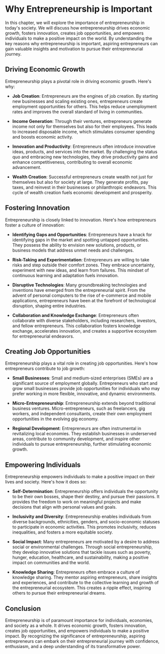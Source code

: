Why Entrepreneurship is Important
==========================================

In this chapter, we will explore the importance of entrepreneurship in today's society. We will discuss how entrepreneurship drives economic growth, fosters innovation, creates job opportunities, and empowers individuals to make a positive impact on the world. By understanding the key reasons why entrepreneurship is important, aspiring entrepreneurs can gain valuable insights and motivation to pursue their entrepreneurial journey.

Driving Economic Growth
-----------------------

Entrepreneurship plays a pivotal role in driving economic growth. Here's why:

* **Job Creation**: Entrepreneurs are the engines of job creation. By starting new businesses and scaling existing ones, entrepreneurs create employment opportunities for others. This helps reduce unemployment rates and improves the overall standard of living in communities.

* **Income Generation**: Through their ventures, entrepreneurs generate income not only for themselves but also for their employees. This leads to increased disposable income, which stimulates consumer spending and boosts economic activity.

* **Innovation and Productivity**: Entrepreneurs often introduce innovative ideas, products, and services into the market. By challenging the status quo and embracing new technologies, they drive productivity gains and enhance competitiveness, contributing to overall economic advancement.

* **Wealth Creation**: Successful entrepreneurs create wealth not just for themselves but also for society at large. They generate profits, pay taxes, and reinvest in their businesses or philanthropic endeavors. This cycle of wealth creation fuels economic development and prosperity.

Fostering Innovation
--------------------

Entrepreneurship is closely linked to innovation. Here's how entrepreneurs foster a culture of innovation:

* **Identifying Gaps and Opportunities**: Entrepreneurs have a knack for identifying gaps in the market and spotting untapped opportunities. They possess the ability to envision new solutions, products, or business models that address unmet needs and challenges.

* **Risk-Taking and Experimentation**: Entrepreneurs are willing to take risks and step outside their comfort zones. They embrace uncertainty, experiment with new ideas, and learn from failures. This mindset of continuous learning and adaptation fuels innovation.

* **Disruptive Technologies**: Many groundbreaking technologies and inventions have emerged from the entrepreneurial spirit. From the advent of personal computers to the rise of e-commerce and mobile applications, entrepreneurs have been at the forefront of technological disruption, shaping entire industries.

* **Collaboration and Knowledge Exchange**: Entrepreneurs often collaborate with diverse stakeholders, including researchers, investors, and fellow entrepreneurs. This collaboration fosters knowledge exchange, accelerates innovation, and creates a supportive ecosystem for entrepreneurial endeavors.

Creating Job Opportunities
--------------------------

Entrepreneurship plays a vital role in creating job opportunities. Here's how entrepreneurs contribute to job growth:

* **Small Businesses**: Small and medium-sized enterprises (SMEs) are a significant source of employment globally. Entrepreneurs who start and grow small businesses provide job opportunities for individuals who may prefer working in more flexible, innovative, and dynamic environments.

* **Micro-Entrepreneurship**: Entrepreneurship extends beyond traditional business ventures. Micro-entrepreneurs, such as freelancers, gig workers, and independent consultants, create their own employment opportunities in the evolving gig economy.

* **Regional Development**: Entrepreneurs are often instrumental in revitalizing local economies. They establish businesses in underserved areas, contribute to community development, and inspire other individuals to pursue entrepreneurship, further stimulating economic growth.

Empowering Individuals
----------------------

Entrepreneurship empowers individuals to make a positive impact on their lives and society. Here's how it does so:

* **Self-Determination**: Entrepreneurship offers individuals the opportunity to be their own bosses, shape their destiny, and pursue their passions. It provides the freedom to work on meaningful projects and make decisions that align with personal values and goals.

* **Inclusivity and Diversity**: Entrepreneurship enables individuals from diverse backgrounds, ethnicities, genders, and socio-economic statuses to participate in economic activities. This promotes inclusivity, reduces inequalities, and fosters a more equitable society.

* **Social Impact**: Many entrepreneurs are motivated by a desire to address social or environmental challenges. Through social entrepreneurship, they develop innovative solutions that tackle issues such as poverty, hunger, education, healthcare, and sustainability, making a positive impact on communities and the world.

* **Knowledge Sharing**: Entrepreneurs often embrace a culture of knowledge sharing. They mentor aspiring entrepreneurs, share insights and experiences, and contribute to the collective learning and growth of the entrepreneurial ecosystem. This creates a ripple effect, inspiring others to pursue their entrepreneurial dreams.

Conclusion
----------

Entrepreneurship is of paramount importance for individuals, economies, and society as a whole. It drives economic growth, fosters innovation, creates job opportunities, and empowers individuals to make a positive impact. By recognizing the significance of entrepreneurship, aspiring entrepreneurs can embark on their entrepreneurial journey with confidence, enthusiasm, and a deep understanding of its transformative power.
